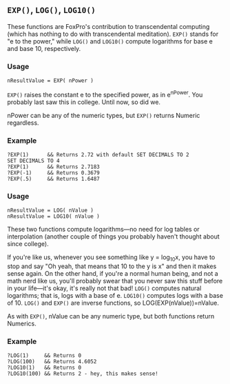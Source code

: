 ## `EXP()`, `LOG()`, `LOG10()`

These functions are FoxPro's contribution to transcendental computing (which has nothing to do with transcendental meditation). `EXP()` stands for "e to the power," while `LOG()` and `LOG10()` compute logarithms for base e and base 10, respectively.

### Usage

```foxpro
nResultValue = EXP( nPower )
```

`EXP()` raises the constant e to the specified power, as in e<sup>nPower</sup>. You probably last saw this in college. Until now, so did we.

nPower can be any of the numeric types, but `EXP()` returns Numeric regardless.

### Example

```foxpro
?EXP(1)      && Returns 2.72 with default SET DECIMALS TO 2
SET DECIMALS TO 4
?EXP(1)      && Returns 2.7183
?EXP(-1)     && Returns 0.3679
?EXP(.5)     && Returns 1.6487
```
### Usage

```foxpro
nResultValue = LOG( nValue )
nResultValue = LOG10( nValue )
```

These two functions compute logarithms&mdash;no need for log tables or interpolation (another couple of things you probably haven't thought about since college). 

If you're like us, whenever you see something like y = log<sub>10</sub>x, you have to stop and say "Oh yeah, that means that 10 to the y is x" and then it makes sense again. On the other hand, if you're a normal human being, and not a math nerd like us, you'll probably swear that you never saw this stuff before in your life&mdash;it's okay, it's really not that bad! `LOG()` computes natural logarithms; that is, logs with a base of e. `LOG10()` computes logs with a base of 10. `LOG()` and `EXP()` are inverse functions, so LOG(EXP(nValue))=nValue.

As with `EXP()`, nValue can be any numeric type, but both functions return Numerics.

### Example

```foxpro
?LOG(1)     && Returns 0
?LOG(100)   && Returns 4.6052
?LOG10(1)   && Returns 0
?LOG10(100) && Returns 2 - hey, this makes sense!
```